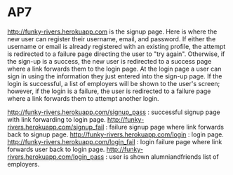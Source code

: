 # AP7

http://funky-rivers.herokuapp.com is the signup page.  Here is where the new user can register their username, email, and password.
If either the username or email is already registered with an existing profile, the attempt is redirected to a failure page directing 
the user to "try again".  Otherwise, if the sign-up is a success, the new user is redirected to a success page where a link forwards them
to the login page.  At the login page a user can sign in using the information they just entered into the sign-up page.  If the login
is successful, a list of employers will be shown to the user's screen; however, if the login is a failure, the user is redirected to a 
failure page where a link forwards them to attempt another login.

http://funky-rivers.herokuapp.com/signup_pass : successful signup page with link forwarding to login page.
http://funky-rivers.herokuapp.com/signup_fail : failure signup page where link forwards back to signup page.
http://funky-rivers.herokuapp.com/login : login page.
http://funky-rivers.herokuapp.com/login_fail : login failure page where link forwards user back to login page.
http://funky-rivers.herokuapp.com/login_pass : user is shown alumniandfriends list of employers.
